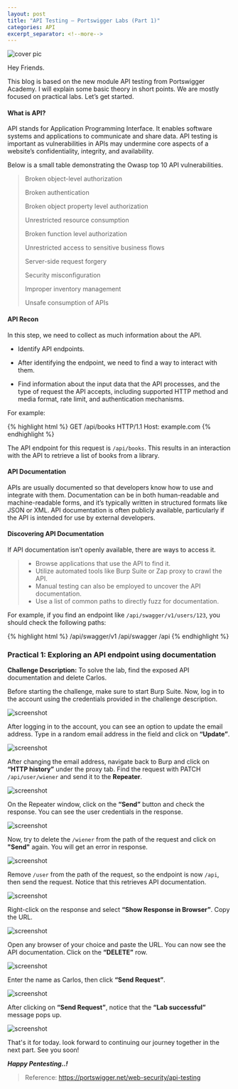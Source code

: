 ```yaml
---
layout: post
title: "API Testing — Portswigger Labs (Part 1)"
categories: API
excerpt_separator: <!--more-->
---
```


![cover pic](/images/blog4/1.png)

Hey Friends.

This blog is based on the new module API testing from Portswigger Academy. I will explain some basic theory in short points. We are mostly focused on practical labs. Let’s get started.
<!--more-->

#### What is API?

API stands for Application Programming Interface. It enables software systems and applications to communicate and share data. API testing is important as vulnerabilities in APIs may undermine core aspects of a website’s confidentiality, integrity, and availability.

Below is a small table demonstrating the Owasp top 10 API vulnerabilities.

> Broken object-level authorization
> 
> Broken authentication
> 
> Broken object property level authorization
> 
> Unrestricted resource consumption
> 
> Broken function level authorization
> 
> Unrestricted access to sensitive business flows
> 
> Server-side request forgery
> 
> Security misconfiguration
> 
> Improper inventory management
> 
> Unsafe consumption of APIs

#### API Recon

In this step, we need to collect as much information about the API.

* Identify API endpoints.

* After identifying the endpoint, we need to find a way to interact with them.

* Find information about the input data that the API processes, and the type of request the API accepts, including supported HTTP method and media format, rate limit, and authentication mechanisms.

For example:

{% highlight html %}
GET /api/books HTTP/1.1
Host: example.com
{% endhighlight %}

The API endpoint for this request is `/api/books`. This results in an interaction with the API to retrieve a list of books from a library.

#### API Documentation

APIs are usually documented so that developers know how to use and integrate with them. Documentation can be in both human-readable and machine-readable forms, and it’s typically written in structured formats like JSON or XML. API documentation is often publicly available, particularly if the API is intended for use by external developers.

#### Discovering API Documentation

If API documentation isn’t openly available, there are ways to access it.

> * Browse applications that use the API to find it.
> * Utilize automated tools like Burp Suite or Zap proxy to crawl the API.
> * Manual testing can also be employed to uncover the API documentation.
> * Use a list of common paths to directly fuzz for documentation.

For example, if you find an endpoint like `/api/swagger/v1/users/123`, you should check the following paths:

{% highlight html %}
/api/swagger/v1
/api/swagger
/api
{% endhighlight %}

### Practical 1: Exploring an API endpoint using documentation

**Challenge Description:** To solve the lab, find the exposed API documentation and delete Carlos.

Before starting the challenge, make sure to start Burp Suite. Now, log in to the account using the credentials provided in the challenge description.

![screenshot](/images/blog4/2.png)

After logging in to the account, you can see an option to update the email address. Type in a random email address in the field and click on **“Update”**.

![screenshot](/images/blog4/3.png)

After changing the email address, navigate back to Burp and click on **“HTTP history”** under the proxy tab. Find the request with PATCH `/api/user/wiener` and send it to the **Repeater**.

![screenshot](/images/blog4/4.png)

On the Repeater window, click on the **“Send”** button and check the response. You can see the user credentials in the response.

![screenshot](/images/blog4/5.png)

Now, try to delete the `/wiener` from the path of the request and click on **"Send"** again. You will get an error in response.

![screenshot](/images/blog4/6.png)

Remove `/user` from the path of the request, so the endpoint is now `/api`, then send the request. Notice that this retrieves API documentation.

![screenshot](/images/blog4/7.png)

Right-click on the response and select **“Show Response in Browser”**. Copy the URL.

![screenshot](/images/blog4/8.png)

Open any browser of your choice and paste the URL. You can now see the API documentation. Click on the **“DELETE”** row.

![screenshot](/images/blog4/9.png)

Enter the name as Carlos, then click **“Send Request”**.

![screenshot](/images/blog4/10.png)

After clicking on **“Send Request”**, notice that the **“Lab successful”** message pops up.

![screenshot](/images/blog4/11.png)

That's it for today. look forward to continuing our journey together in the next part. See you soon!

***Happy Pentesting..!***

> Reference: <https://portswigger.net/web-security/api-testing>










